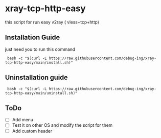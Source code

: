 # xray-tcp-http-easy
this script for run easy v2ray ( vless+tcp+http) 


## Installation Guide
just need you to run this command
```
 bash -c "$(curl -L https://raw.githubusercontent.com/debug-ing/xray-tcp-http-easy/main/install.sh)"
``` 

## Uninstallation guide
```
 bash -c "$(curl -L https://raw.githubusercontent.com/debug-ing/xray-tcp-http-easy/main/uninstall.sh)"
``` 

## ToDo
- [ ] Add menu
- [ ] Test it on other OS and modify the script for them
- [ ] Add custom header